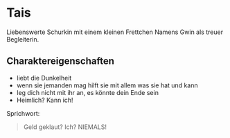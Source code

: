 # Tais 
Liebenswerte Schurkin mit einem kleinen Frettchen Namens Gwin als treuer Begleiterin.
## Charaktereigenschaften

* liebt die Dunkelheit
* wenn sie jemanden mag hilft sie mit allem was sie hat und kann
* leg dich nicht mit ihr an, es könnte dein Ende sein
* Heimlich? Kann ich!

Sprichwort:

> Geld geklaut? Ich? NIEMALS!